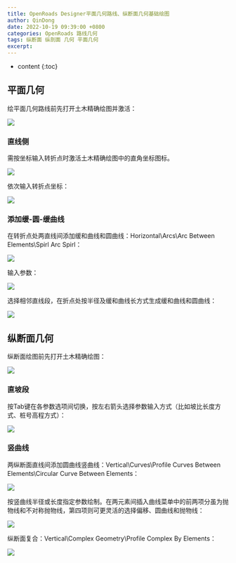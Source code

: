 ```yaml
---
title: OpenRoads Designer平面几何路线、纵断面几何基础绘图
author: QinDong
date: 2022-10-19 09:39:00 +0800
categories: OpenRoads 路线几何
tags: 纵断面 纵剖面 几何 平面几何
excerpt: 
---
```

* content
{:toc}

## 平面几何
绘平面几何路线前先打开土木精确绘图并激活：

![](/img/2022/2022-10-19-09-29-34.png)

### 直线侧
需按坐标输入转折点时激活土木精确绘图中的直角坐标图标。

![](/img/2022/2022-10-19-09-31-53.png)

依次输入转折点坐标：

![](/img/2022/2022-10-19-09-32-17.png)

### 添加缓-圆-缓曲线
在转折点处两直线间添加缓和曲线和圆曲线：Horizontal\Arcs\Arc Between Elements\Spirl Arc Spirl：

![](/img/2022/2022-10-19-09-33-34.png)

输入参数：

![](/img/2022/2022-10-19-09-36-15.png)

选择相邻直线段，在折点处按半径及缓和曲线长方式生成缓和曲线和圆曲线：

![](/img/2022/2022-10-19-09-36-02.png)

## 纵断面几何
纵断面绘图前先打开土木精确绘图：

![](/img/2022/2022-10-19-09-06-15.png)

### 直坡段

按Tab键在各参数选项间切换，按左右箭头选择参数输入方式（比如坡比长度方式、桩号高程方式）：

![](/img/2022/2022-10-19-09-09-03.png)

### 竖曲线

两纵断面直线间添加圆曲线竖曲线：Vertical\Curves\Profile Curves Between Elements\Circular Curve Between Elements：

![](/img/2022/2022-10-19-09-11-03.png)

按竖曲线半径或长度指定参数绘制。在两元素间插入曲线菜单中的前两项分虽为抛物线和不对称抛物线，第四项则可更灵活的选择偏移、圆曲线和抛物线：

![](/img/2022/2022-10-19-09-27-23.png)

纵断面复合：Vertical\Complex Geometry\Profile Complex By Elements：

![](/img/2022/2022-10-19-09-13-15.png)